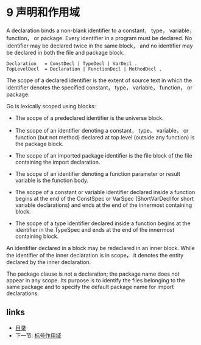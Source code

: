 # 9 声明和作用域

A declaration binds a non-blank identifier to a constant， type， variable， function， or package. Every identifier in a program must be declared. No identifier may be declared twice in the same block， and no identifier may be declared in both the file and package block.

	Declaration   = ConstDecl | TypeDecl | VarDecl .
	TopLevelDecl  = Declaration | FunctionDecl | MethodDecl .

The scope of a declared identifier is the extent of source text in which the identifier denotes the specified constant， type， variable， function， or package.

Go is lexically scoped using blocks:

- The scope of a predeclared identifier is the universe block.

- The scope of an identifier denoting a constant， type， variable， or function (but not method) declared at top level (outside any function) is the package block.

- The scope of an imported package identifier is the file block of the file containing the import declaration.

- The scope of an identifier denoting a function parameter or result variable is the function body.

- The scope of a constant or variable identifier declared inside a function begins at the end of the ConstSpec or VarSpec (ShortVarDecl for short variable declarations) and ends at the end of the innermost containing block.

- The scope of a type identifier declared inside a function begins at the identifier in the TypeSpec and ends at the end of the innermost containing block.

An identifier declared in a block may be redeclared in an inner block. While the identifier of the inner declaration is in scope， it denotes the entity declared by the inner declaration.

The package clause is not a declaration; the package name does not appear in any scope. Its purpose is to identify the files belonging to the same package and to specify the default package name for import declarations.

## links
  * [目录](<preface.md>)
  * 下一节: [标号作用域](<09.1.md>)